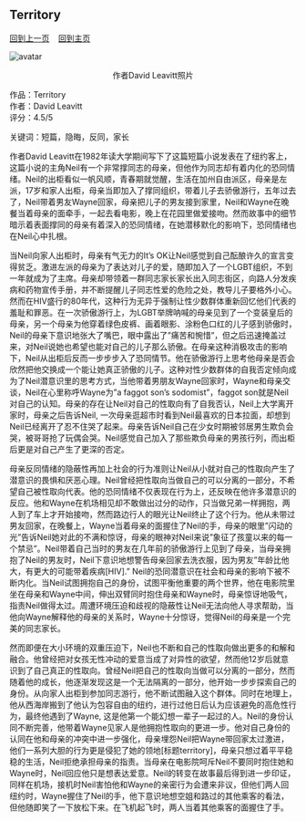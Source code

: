 ## Territory
[回到上一页](https://boheme130.github.io/Reviews/)  &nbsp;&nbsp;  [回到主页](https://boheme130.github.io/Fiction.git.io/)

![avatar](https://shortstorymagictricks.files.wordpress.com/2014/07/leavitt-david-1983.jpg)
<p align="center">
  作者David Leavitt照片
  </p>

作品：Territory <br>
作者：David Leavitt<br>
评分：4.5/5

关键词：短篇，隐晦，反同，家长

作者David Leavitt在1982年读大学期间写下了这篇短篇小说发表在了纽约客上，这篇小说的主角Neil有一个非常撑同志的母亲，但他作为同志却有着内化的恐同情绪。Neil的出柜看似一帆风顺，青春期就觉醒，生活在加州自由派区，母亲是左派，17岁和家人出柜，母亲当即加入了撑同组织，带着儿子去骄傲游行，五年过去了，Neil带着男友Wayne回家，母亲把儿子的男友接到家里，Neil和Wayne在晚餐当着母亲的面牵手，一起去看电影，晚上在花园里做爱接吻。然而故事中的细节暗示着表面撑同的母亲有着深入的恐同情绪，在她潜移默化的影响下，恐同情绪也在Neil心中扎根。

当Neil向家人出柜时，母亲有气无力的It’s OK让Neil感觉到自己酝酿许久的宣言变得贫乏。激进左派的母亲为了表达对儿子的爱，随即加入了一个LGBT组织，不到一年就成为了主席。母亲却带领着一群同志家长家长出入同志街区，向路人分发疾病和药物宣传手册，并不断提醒儿子同志性爱的危险之处，教导儿子要格外小心。然而在HIV盛行的80年代，这种行为无异于强制让性少数群体重新回忆他们代表的羞耻和罪恶。在一次骄傲游行上，为LGBT举牌呐喊的母亲见到了一个变装皇后的母亲，另一个母亲为他穿着绿色皮裤、画着眼影、涂粉色口红的儿子感到骄傲时，Neil的母亲下意识地张大了嘴巴，眼中露出了”痛苦和惋惜”，但之后迅速掩盖过来，对Neil说她也希望也能对自己的儿子那么骄傲。在母亲这种消极攻击的影响下，Neil从出柜后反而一步步步入了恐同情节。他在骄傲游行上思考他母亲是否会欣然把他交换成一个能让她真正骄傲的儿子。这种对性少数群体的自我否定倾向成为了Neil潜意识里的思考方式，当他带着男朋友Wayne回家时，Wayne和母亲交谈，Neil在心里称呼Wayne为”a faggot son’s sodomist”，faggot son就是Neil对自己的认知。母亲的存在让Neil对自己的性取向有了自我否认，Neil上大学离开家时，母亲之后告诉Neil, 一次母亲逛超市时看到Neil最喜欢的日本拉面，却想到Neil已经离开了忍不住哭了起来。母亲告诉Neil自己在少女时期被邻居男生欺负会哭，被哥哥抢了玩偶会哭。Neil感觉自己加入了那些欺负母亲的男孩行列，而出柜后更是对自己产生了更深的否定。

母亲反同情绪的隐蔽性再加上社会的行为准则让Neil从小就对自己的性取向产生了潜意识的畏惧和厌恶心理。Neil曾经把性取向当做自己的可以分离的一部分，不希望自己被性取向代表。他的恐同情绪不仅表现在行为上，还反映在他许多潜意识的反应。他和Wayne在机场相见却不敢做出过分的动作，只当做兄弟一样拥抱，两人到了车上才开始接吻，然而路边行人的眼光让Neil终止了这个行为。他从未带过男友回家，在晚餐上，Wayne当着母亲的面握住了Neil的手，母亲的眼里”闪动的光”告诉Neil她对此的不满和惊讶，母亲的眼神对Neil来说”象征了孩童以来的每一个禁忌”。Neil带着自己当时的男友在几年前的骄傲游行上见到了母亲，当母亲拥抱了Neil的男友时，Neil下意识地想警告母亲回家去洗衣服，因为男友”年龄比他大，有更大的可能带着疾病[HIV].” Neil的恐同潜意识在社会和母亲的影响下被不断内化。当Neil试图拥抱自己的身份，试图平衡他重要的两个世界，他在电影院里坐在母亲和Wayne中间，伸出双臂同时抱住母亲和Wayne时，母亲惊讶地吸气，指责Neil做得太过。周遭环境压迫和歧视的隐蔽性让Neil无法向他人寻求帮助，当他向Wayne解释他的母亲的关系时，Wayne十分惊讶，觉得Neil的母亲是一个完美的同志家长。

然而即便在大小环境的双重压迫下，Neil也不断和自己的性取向做出更多的和解和融合。他曾经把对女孩无性冲动的爱意当成了对异性的欲望，然而他12岁后就意识到了自己真正的性取向。曾经Neil把自己的性取向当做可以分离的一部分，然而随着他的成长，他逐渐发现这是一个无法隔离的一部分，他开始一步步探索自己的身份。从向家人出柜到参加同志游行，他不断试图融入这个群体。同时在地理上，他从西海岸搬到了他认为包容自由的纽约，进行过他日后认为应该避免的高危性行为，最终他遇到了Wayne, 这是他第一个能幻想一辈子一起过的人。Neil的身份认同不断完善，他带着Wayne见家人是他拥抱性取向的更进一步。他对自己身份的认同在他和母亲的冲突中进一步强化，母亲埋怨Neil把Wayne带回家太过激进，他们一系列大胆的行为更是侵犯了她的领地[标题territory]，母亲只想过着平平稳稳的生活，Neil拒绝承担母亲的指责。当母亲在电影院呵斥Neil不要同时抱住她和Wayne时，Neil回应他只是想表达爱意。Neil的转变在故事最后得到进一步印证，同样在机场，接机时Neil害怕他和Wayne的亲密行为会遭来非议，但他们两人回纽约时，Wayne握住了Neil的手，他下意识地想空姐和路过的其他乘客的看法，但他随即笑了一下放松下来。在飞机起飞时，两人当着其他乘客的面握住了手。
